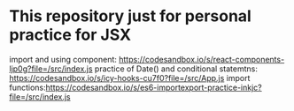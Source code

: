 # This repository just for personal practice for JSX


import and using component: https://codesandbox.io/s/react-components-ljp0g?file=/src/index.js
practice of Date() and conditional statemtns: https://codesandbox.io/s/icy-hooks-cu7f0?file=/src/App.js 
import functions:https://codesandbox.io/s/es6-importexport-practice-inkjc?file=/src/index.js
